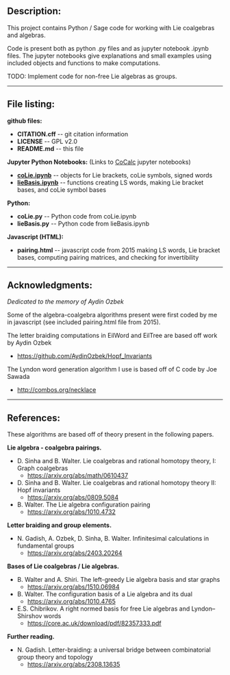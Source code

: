 Description:
------------
This project contains Python / Sage code for working with Lie coalgebras and algebras.  

Code is present both as python .py files and as jupyter notebook .ipynb files.
The jupyter notebooks give explanations and small examples using included objects 
and functions to make computations.

TODO: Implement code for non-free Lie algebras as groups.

--------------------------------------------------------------------------------

File listing: 
-------------
**github files:**
* **CITATION.cff** -- git citation information
* **LICENSE**      -- GPL v2.0
* **README.md**    -- this file

**Jupyter Python Notebooks:**  (Links to [CoCalc](https://cocalc.com/) jupyter notebooks)
* [**coLie.ipynb**](https://cocalc.com/share/public_paths/f04fa33762daab5f18dd3d064d9cce9a184a9a49)     -- objects for Lie brackets, coLie symbols, signed words
* [**lieBasis.ipynb**](https://cocalc.com/share/public_paths/ccde0bda31c37b3eef778f4b384d30f93cc45b5d)  -- functions creating LS words, making Lie bracket bases, 
                     and coLie symbol bases

**Python:** 
* **coLie.py**        -- Python code from coLie.ipynb
* **lieBasis.py**     -- Python code from lieBasis.ipynb

**Javascript (HTML):**
* **pairing.html**    -- javascript code from 2015 making LS words, Lie bracket bases,
                     computing pairing matrices, and checking for invertibility

---------------------------------------------------------------------------------

Acknowledgments:
---------------
*Dedicated to the memory of Aydin Ozbek*

Some of the algebra-coalgebra algorithms present were first coded by me in javascript 
(see included pairing.html file from 2015).  

The letter braiding computations in EilWord and EilTree are based off work by Aydin Ozbek 
 -  https://github.com/AydinOzbek/Hopf_Invariants

The Lyndon word generation algorithm I use is based off of C code by Joe Sawada 
 -   http://combos.org/necklace

---------------------------------------------------------------------------------

References:
-----------
These algorithms are based off of theory present in the following papers.

**Lie algebra - coalgebra pairings.**
  * D. Sinha and B. Walter. Lie coalgebras and rational homotopy theory, I: Graph coalgebras
     -  https://arxiv.org/abs/math/0610437
  * D. Sinha and B. Walter. Lie coalgebras and rational homotopy theory II: Hopf invariants
     -  https://arxiv.org/abs/0809.5084
  * B. Walter.  The Lie algebra configuration pairing
     -   https://arxiv.org/abs/1010.4732

**Letter braiding and group elements.**
   * N. Gadish, A. Ozbek, D. Sinha, B. Walter. Infinitesimal calculations in fundamental groups
     -   https://arxiv.org/abs/2403.20264
    
**Bases of Lie coalgebras / Lie algebras.**
   * B. Walter and A. Shiri. The left-greedy Lie algebra basis and star graphs
     -   https://arxiv.org/abs/1510.06984
   * B. Walter.  The configuration basis of a Lie algebra and its dual
     -   https://arxiv.org/abs/1010.4765
   * E.S. Chibrikov.  A right normed basis for free Lie algebras and Lyndon–Shirshov words
     -   https://core.ac.uk/download/pdf/82357333.pdf 

**Further reading.**
   * N. Gadish. Letter-braiding: a universal bridge between combinatorial group theory and topology
     -   https://arxiv.org/abs/2308.13635
 
